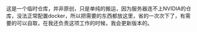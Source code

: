 这是一个临时仓库，并非原创，只是单纯的搬运，因为服务器连不上NVIDIA的仓库，没法正常配置docker，所以把需要的东西都放这里，省的一次次下了，有需要的可以自取，在我还负责这项工作的时候，我会更新版本的。
